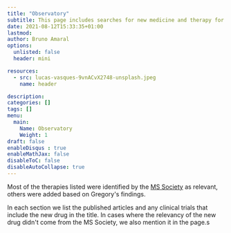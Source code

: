 ```yaml
---
title: "Observatory"
subtitle: This page includes searches for new medicine and therapy for Multiple Sclerosis.
date: 2021-08-12T15:33:35+01:00
lastmod: 
author: Bruno Amaral
options:
  unlisted: false
  header: mini

resources:
  - src: lucas-vasques-9vnACvX2748-unsplash.jpeg
    name: header

description: 
categories: []
tags: []
menu:
  main:
    Name: Observatory
    Weight: 1
draft: false
enableDisqus : true
enableMathJax: false
disableToC: false
disableAutoCollapse: true
---
```



Most of the therapies listed were identified by the [MS Society](https://www.mssociety.org.uk/research/explore-our-research/emerging-research-and-treatments/explore-treatments-in-trials) as relevant, others were added based on Gregory's findings. 

In each section we list the published articles and any clinical trials that include the new drug in the title. In cases where the relevancy of the new drug didn't come from the MS Society, we also mention it in the page.s
